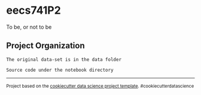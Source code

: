 eecs741P2
==============================

To be, or not to be

Project Organization
------------

    The original data-set is in the data folder
    
    Source code under the notebook directory
    
    
    
--------

<p><small>Project based on the <a target="_blank" href="https://drivendata.github.io/cookiecutter-data-science/">cookiecutter data science project template</a>. #cookiecutterdatascience</small></p>

